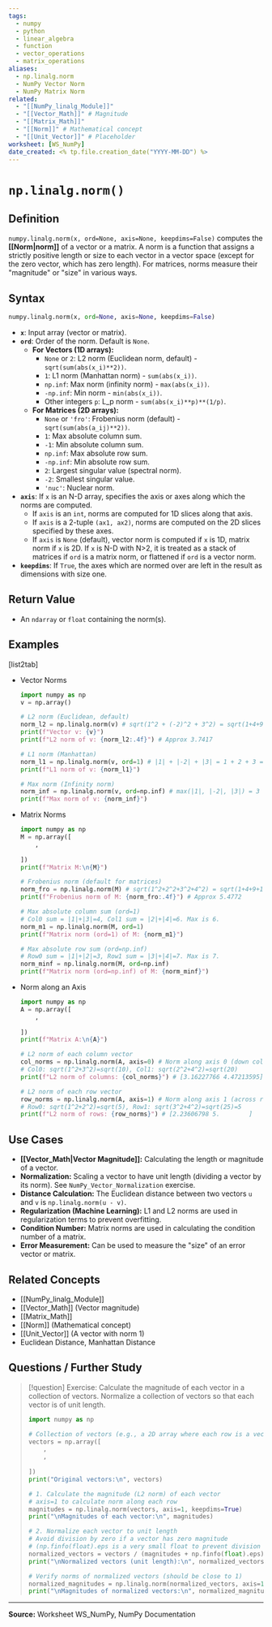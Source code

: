 ```yaml
---
tags:
  - numpy
  - python
  - linear_algebra
  - function
  - vector_operations
  - matrix_operations
aliases:
  - np.linalg.norm
  - NumPy Vector Norm
  - NumPy Matrix Norm
related:
  - "[[NumPy_linalg_Module]]"
  - "[[Vector_Math]]" # Magnitude
  - "[[Matrix_Math]]"
  - "[[Norm]]" # Mathematical concept
  - "[[Unit_Vector]]" # Placeholder
worksheet: [WS_NumPy]
date_created: <% tp.file.creation_date("YYYY-MM-DD") %>
---
```

# `np.linalg.norm()`

## Definition

`numpy.linalg.norm(x, ord=None, axis=None, keepdims=False)` computes the **[[Norm|norm]]** of a vector or a matrix. A norm is a function that assigns a strictly positive length or size to each vector in a vector space (except for the zero vector, which has zero length). For matrices, norms measure their "magnitude" or "size" in various ways.

## Syntax

```python
numpy.linalg.norm(x, ord=None, axis=None, keepdims=False)
```

- **`x`**: Input array (vector or matrix).
- **`ord`**: Order of the norm. Default is `None`.
    - **For Vectors (1D arrays):**
        - `None` or `2`: L2 norm (Euclidean norm, default) - `sqrt(sum(abs(x_i)**2))`.
        - `1`: L1 norm (Manhattan norm) - `sum(abs(x_i))`.
        - `np.inf`: Max norm (infinity norm) - `max(abs(x_i))`.
        - `-np.inf`: Min norm - `min(abs(x_i))`.
        - Other integers `p`: L_p norm - `sum(abs(x_i)**p)**(1/p)`.
    - **For Matrices (2D arrays):**
        - `None` or `'fro'`: Frobenius norm (default) - `sqrt(sum(abs(a_ij)**2))`.
        - `1`: Max absolute column sum.
        - `-1`: Min absolute column sum.
        - `np.inf`: Max absolute row sum.
        - `-np.inf`: Min absolute row sum.
        - `2`: Largest singular value (spectral norm).
        - `-2`: Smallest singular value.
        - `'nuc'`: Nuclear norm.
- **`axis`**: If `x` is an N-D array, specifies the axis or axes along which the norms are computed.
    - If `axis` is an `int`, norms are computed for 1D slices along that axis.
    - If `axis` is a 2-tuple `(ax1, ax2)`, norms are computed on the 2D slices specified by these axes.
    - If `axis` is `None` (default), vector norm is computed if `x` is 1D, matrix norm if `x` is 2D. If `x` is N-D with N>2, it is treated as a stack of matrices if `ord` is a matrix norm, or flattened if `ord` is a vector norm.
- **`keepdims`**: If `True`, the axes which are normed over are left in the result as dimensions with size one.

## Return Value

-   An `ndarray` or `float` containing the norm(s).

## Examples

[list2tab]
- Vector Norms
	```python
	import numpy as np
	v = np.array()

	# L2 norm (Euclidean, default)
	norm_l2 = np.linalg.norm(v) # sqrt(1^2 + (-2)^2 + 3^2) = sqrt(1+4+9) = sqrt(14)
	print(f"Vector v: {v}")
	print(f"L2 norm of v: {norm_l2:.4f}") # Approx 3.7417

	# L1 norm (Manhattan)
	norm_l1 = np.linalg.norm(v, ord=1) # |1| + |-2| + |3| = 1 + 2 + 3 = 6
	print(f"L1 norm of v: {norm_l1}")

	# Max norm (Infinity norm)
	norm_inf = np.linalg.norm(v, ord=np.inf) # max(|1|, |-2|, |3|) = 3
	print(f"Max norm of v: {norm_inf}")
	```
- Matrix Norms
	```python
	import numpy as np
	M = np.array([
	    ,
	    
	])
	print(f"Matrix M:\n{M}")

	# Frobenius norm (default for matrices)
	norm_fro = np.linalg.norm(M) # sqrt(1^2+2^2+3^2+4^2) = sqrt(1+4+9+16) = sqrt(30)
	print(f"Frobenius norm of M: {norm_fro:.4f}") # Approx 5.4772

	# Max absolute column sum (ord=1)
	# Col0 sum = |1|+|3|=4, Col1 sum = |2|+|4|=6. Max is 6.
	norm_m1 = np.linalg.norm(M, ord=1)
	print(f"Matrix norm (ord=1) of M: {norm_m1}")

	# Max absolute row sum (ord=np.inf)
	# Row0 sum = |1|+|2|=3, Row1 sum = |3|+|4|=7. Max is 7.
	norm_minf = np.linalg.norm(M, ord=np.inf)
	print(f"Matrix norm (ord=np.inf) of M: {norm_minf}")
	```
- Norm along an Axis
	```python
	import numpy as np
	A = np.array([
	    ,
	    
	])
	print(f"Matrix A:\n{A}")

	# L2 norm of each column vector
	col_norms = np.linalg.norm(A, axis=0) # Norm along axis 0 (down columns)
	# Col0: sqrt(1^2+3^2)=sqrt(10), Col1: sqrt(2^2+4^2)=sqrt(20)
	print(f"L2 norm of columns: {col_norms}") # [3.16227766 4.47213595]

	# L2 norm of each row vector
	row_norms = np.linalg.norm(A, axis=1) # Norm along axis 1 (across rows)
	# Row0: sqrt(1^2+2^2)=sqrt(5), Row1: sqrt(3^2+4^2)=sqrt(25)=5
	print(f"L2 norm of rows: {row_norms}") # [2.23606798 5.        ]
	```

## Use Cases

- **[[Vector_Math|Vector Magnitude]]:** Calculating the length or magnitude of a vector.
- **Normalization:** Scaling a vector to have unit length (dividing a vector by its norm). See `NumPy_Vector_Normalization` exercise.
- **Distance Calculation:** The Euclidean distance between two vectors `u` and `v` is `np.linalg.norm(u - v)`.
- **Regularization (Machine Learning):** L1 and L2 norms are used in regularization terms to prevent overfitting.
- **Condition Number:** Matrix norms are used in calculating the condition number of a matrix.
- **Error Measurement:** Can be used to measure the "size" of an error vector or matrix.

## Related Concepts
- [[NumPy_linalg_Module]]
- [[Vector_Math]] (Vector magnitude)
- [[Matrix_Math]]
- [[Norm]] (Mathematical concept)
- [[Unit_Vector]] (A vector with norm 1)
- Euclidean Distance, Manhattan Distance

## Questions / Further Study
>[!question] Exercise: Calculate the magnitude of each vector in a collection of vectors. Normalize a collection of vectors so that each vector is of unit length.
> ```python
> import numpy as np
>
> # Collection of vectors (e.g., a 2D array where each row is a vector)
> vectors = np.array([
>     ,
>     ,
>     
> ])
> print("Original vectors:\n", vectors)
>
> # 1. Calculate the magnitude (L2 norm) of each vector
> # axis=1 to calculate norm along each row
> magnitudes = np.linalg.norm(vectors, axis=1, keepdims=True)
> print("\nMagnitudes of each vector:\n", magnitudes)
>
> # 2. Normalize each vector to unit length
> # Avoid division by zero if a vector has zero magnitude
> # (np.finfo(float).eps is a very small float to prevent division by zero warnings for actual zero vectors)
> normalized_vectors = vectors / (magnitudes + np.finfo(float).eps)
> print("\nNormalized vectors (unit length):\n", normalized_vectors)
>
> # Verify norms of normalized vectors (should be close to 1)
> normalized_magnitudes = np.linalg.norm(normalized_vectors, axis=1)
> print("\nMagnitudes of normalized vectors:\n", normalized_magnitudes)
> ```

---
**Source:** Worksheet WS_NumPy, NumPy Documentation